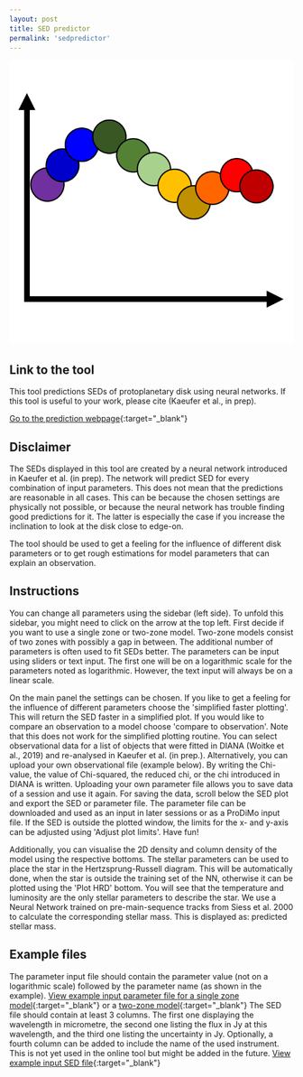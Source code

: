 ```yaml
---
layout: post
title: SED predictor
permalink: 'sedpredictor'
---
```


[<img src="/images/sed_sketch.png" class="fit image">](/sedpredictor)


## Link to the tool

This tool predictions SEDs of protoplanetary disk using neural networks.
If this tool is useful to your work, please cite (Kaeufer et al., in prep).

[Go to the prediction webpage](https://sedpredictor.streamlit.app/){:target="_blank"}

## Disclaimer

The SEDs displayed in this tool are created by a neural network introduced in Kaeufer et al. (in prep). The network will predict SED for every combination of input parameters. This does not mean that the predictions are reasonable in all cases. This can be because the chosen settings are physically not possible, or because the neural network has trouble finding good predictions for it. The latter is especially the case if you increase the inclination to look at the disk close to edge-on.

The tool should be used to get a feeling for the influence of different disk parameters or to get rough estimations for model parameters that can explain an observation.

## Instructions

You can change all parameters using the sidebar (left side). To unfold this sidebar, you might need to click on the arrow at the top left. First decide if you want to use a single zone or two-zone model. Two-zone models consist of two zones with possibly a gap in between. The additional number of parameters is often used to fit SEDs better. The parameters can be input using sliders or text input. The first one will be on a logarithmic scale for the parameters noted as logarithmic. However, the text input will always be on a linear scale. 

On the main panel the settings can be chosen. If you like to get a feeling for the influence of different parameters choose the 'simplified faster plotting'. This will return the SED faster in a simplified plot. If you would like to compare an observation to a model choose 'compare to observation'. Note that this does not work for the simplified plotting routine. You can select observational data for a list of objects that were fitted in DIANA (Woitke et al., 2019) and re-analysed in Kaeufer et al. (in prep.). Alternatively, you can upload your own observational file (example below). By writing the Chi-value, the value of Chi-squared, the reduced chi, or the chi introduced in DIANA is written. Uploading your own parameter file allows you to save data of a session and use it again. For saving the data, scroll below the SED plot and export the SED or parameter file. The parameter file can be downloaded and used as an input in later sessions or as a ProDiMo input file. If the SED is outside the plotted window, the limits for the x- and y-axis can be adjusted using 'Adjust plot limits'. Have fun!

Additionally, you can visualise the 2D density and column density of the model using the respective bottoms.
The stellar parameters can be used to place the star in the Hertzsprung-Russell diagram. This will be automatically done, when the star is outside the training set of the NN, otherwise it can be plotted using the 'Plot HRD' bottom. You will see that the temperature and luminosity are the only stellar parameters to describe the star. We use a Neural Network trained on pre-main-sequence tracks from Siess et al. 2000 to calculate the corresponding stellar mass. This is displayed as: predicted stellar mass.



## Example files

The parameter input file should contain the parameter value (not on a logarithmic scale) followed by the parameter name (as shown in the example). [View example input parameter file for a single zone model](https://raw.githubusercontent.com/tillkaeufer/SEDpredictor/main/Example_input.txt){:target="_blank"}
or a [two-zone model](https://raw.githubusercontent.com/tillkaeufer/SEDpredictor/main/Example_input_two.txt){:target="_blank"}
The SED file should contain at least 3 columns. The first one displaying the wavelength in micrometre, the second one listing the flux in Jy at this wavelength, and the third one listing the uncertainty in Jy. Optionally, a fourth column can be added to include the name of the used instrument. This is not yet used in the online tool but might be added in the future. [View example input SED file](https://raw.githubusercontent.com/tillkaeufer/SEDpredictor/main/Example_observation/49Cet/SED_to_fit.dat){:target="_blank"}

